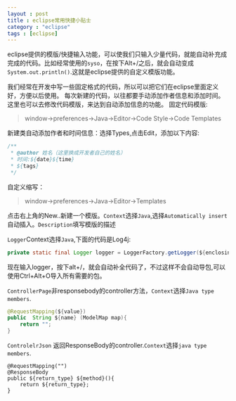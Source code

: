 ```yaml
---
layout : post
title : eclipse常用快捷小贴士
category : "eclipse"
tags : [eclipse]
---
```


eclipse提供的模版/快捷输入功能，可以使我们只输入少量代码，就能自动补充成完成的代码。比如经常使用的`syso`，在按下Alt+/之后，就会自动变成`System.out.println()`.这就是eclipse提供的自定义模版功能。

我们经常在开发中写一些固定格式的代码，所以可以把它们在eclipse里面定义好，方便以后使用。
每次新建的代码，以往都要手动添加作者信息和添加时间。这里也可以去修改代码模版，来达到自动添加信息的功能。
固定代码模版:
>window->preferences->Java->Editor->Code Style->Code Templates


新建类自动添加作者和时间信息：选择Types,点击Edit，添加以下内容:
```java
/**
 * @author 姓名（这里换成开发者自己的姓名）
 * 时间:${date}${time}
 * ${tags}
 */
```
    

自定义缩写：
>window->preferences->Java->Editor->Templates

点击右上角的New..新建一个模版。`Context`选择`Java`,选择`Automatically insert`自动插入。`Description`填写模版的描述

`Logger`Context选择`Java`,下面的代码是Log4j:
```java
private static final Logger logger = LoggerFactory.getLogger(${enclosing_type}.class);
```
现在输入logger，按下alt+/，就会自动补全代码了，不过这样不会自动导包,可以使用Ctrl+Alt+O导入所有需要的包。


`ControllerPage`非responsebody的controller方法，`Context`选择`Java type members`.
```java
@RequestMapping(${value})
public  String ${name} (ModelMap map){
	return "";
}
```

`ControlelrJson` 返回ResponseBody的controller.`Context`选择`java type members`.
```ControllerJson 
@RequestMapping("")
@ResponseBody
public ${return_type} ${method}(){
	return ${return_type};
}
```